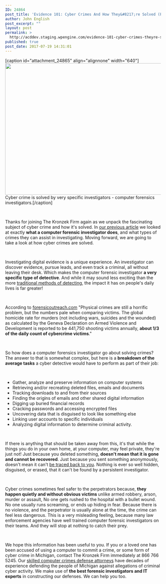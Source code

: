 ```yaml
---
ID: 24864
post_title: 'Evidence 101: Cyber Crimes And How They&#8217;re Solved (Part 2)'
author: John English
post_excerpt: ""
layout: post
permalink: >
  http://acddev.staging.wpengine.com/evidence-101-cyber-crimes-theyre-solved-part-2.html
published: true
post_date: 2017-07-19 14:31:01
---
```

[caption id="attachment_24865" align="alignnone" width="640"]<img class="size-large wp-image-24865" src="http://acddev.staging.wpengine.com/wp-content/uploads/2017/07/canstockphoto8420677-1024x681.jpg" alt="" width="640" height="426" /> Cyber crime is solved by very specific investigators - computer forensics investigators.[/caption]

&nbsp;

<span style="font-weight: 400;">Thanks for joining The Kronzek Firm again as we unpack the fascinating subject of cyber crime and how it's solved. In </span><a href="https://acddev.staging.wpengine.com/evidence-101-cyber-crimes-theyre-solved.html" target="_blank" rel="noopener"><span style="font-weight: 400;">our previous article</span></a><span style="font-weight: 400;"> we looked at exactly </span><b>what a computer forensic investigator does</b><span style="font-weight: 400;">, and what types of crimes they can assist in investigating. Moving forward, we are going to take a look at how cyber crimes are solved.</span>

&nbsp;

<span style="font-weight: 400;">Investigating digital evidence is a unique experience. An investigator can discover evidence, pursue leads, and even track a criminal, all without leaving their desk. Which makes the computer forensic investigator </span><b>a very specific type of detective</b><span style="font-weight: 400;">. And while it may sound less exciting than the more </span><a href="https://acddev.staging.wpengine.com/searches.html" target="_blank" rel="noopener"><span style="font-weight: 400;">traditional methods of detecting</span></a><span style="font-weight: 400;">, the impact it has on people's daily lives is far greater!</span>

&nbsp;

<span style="font-weight: 400;">According to </span><a href="http://forensicoutreach.com/" target="_blank" rel="noopener"><span style="font-weight: 400;">forensicoutreach.com</span></a><span style="font-weight: 400;"> "Physical crimes are still a horrific problem, but the numbers pale when comparing victims. The global homicide rate for murders (not including wars, suicides and the wounded) as calculated by the Geneva Declaration on Armed Violence and Development is reported to be 441,750 shooting victims annually, </span><b>about 1/3 of the daily count of cybercrime victims</b><span style="font-weight: 400;">."</span>

&nbsp;

<span style="font-weight: 400;">So how does a computer forensics investigator go about solving crimes? The answer to that is somewhat complex, but here is a </span><b>breakdown of the average tasks</b><span style="font-weight: 400;"> a cyber detective would have to perform as part of their job:</span>

&nbsp;
<ul>
 	<li style="font-weight: 400;"><span style="font-weight: 400;">Gather, analyze and preserve information on computer systems</span></li>
 	<li style="font-weight: 400;"><span style="font-weight: 400;">Retrieving and/or recreating deleted files, emails and documents</span></li>
 	<li style="font-weight: 400;"><span style="font-weight: 400;">Tracking downloads to and from their sources</span></li>
 	<li style="font-weight: 400;"><span style="font-weight: 400;">Finding the origins of emails and other shared digital information</span></li>
 	<li style="font-weight: 400;"><span style="font-weight: 400;">Digging up buried financial records</span></li>
 	<li style="font-weight: 400;"><span style="font-weight: 400;">Cracking passwords and accessing encrypted files</span></li>
 	<li style="font-weight: 400;"><span style="font-weight: 400;">Uncovering data that is disguised to look like something else</span></li>
 	<li style="font-weight: 400;"><span style="font-weight: 400;">Linking user accounts to specific individuals</span></li>
 	<li style="font-weight: 400;"><span style="font-weight: 400;">Analyzing digital information to determine criminal activity.</span></li>
</ul>
&nbsp;

<span style="font-weight: 400;">If there is anything that should be taken away from this, it's that while the things you do in your own home, at your computer, may feel private, they're just not! Just because you deleted something, </span><b>doesn't mean that it is gone and cannot be recovered</b><span style="font-weight: 400;">. Just because you sent something anonymously, doesn't mean it can't </span><a href="https://acddev.staging.wpengine.com/use-of-a-computer-to-commit-a-crime-in-michigan-criminal-defense-attorneys.html" target="_blank" rel="noopener"><span style="font-weight: 400;">be traced back to you</span></a><span style="font-weight: 400;">. Nothing is ever so well hidden, disguised, or erased, that it can't be found by a persistent investigator.</span>

&nbsp;

<span style="font-weight: 400;">Cyber crimes sometimes feel safer to the perpetrators because, </span><b>they happen quietly and without obvious victims </b><span style="font-weight: 400;">unlike armed robbery, arson, murder or assault, No one gets rushed to the hospital with a bullet wound. No one usually runs screaming, or ends up hiding in fear. Because there is no violence, and the perpetrator is usually alone at the time, the crime can feel less dangerous. This is a very misleading feeling, because many law enforcement agencies have well trained computer forensic investigators on their teams. And they will stop at nothing to catch their prey. </span>

&nbsp;

<span style="font-weight: 400;">We hope this information has been useful to you. If you or a loved one has been accused of using a computer to commit a crime, or some form of cyber crime in Michigan, contact The Kronzek Firm immediately at 866 766 5245. Our </span><a href="https://acddev.staging.wpengine.com/trial-attorneys.html" target="_blank" rel="noopener"><span style="font-weight: 400;">skilled computer crimes defense attorneys</span></a><span style="font-weight: 400;"> have decades of experience defending the people of MIchigan against allegations of criminal cyber activity. We make use of </span><b>the best forensic investigators and IT experts</b><span style="font-weight: 400;"> in constructing our defenses. We can help you too.</span>

&nbsp;